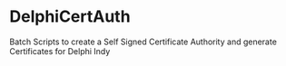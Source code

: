 # DelphiCertAuth
Batch Scripts to create a Self Signed Certificate Authority and generate Certificates for Delphi Indy
